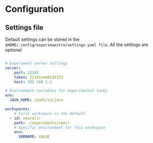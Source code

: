 # Configuration

## Settings file

Default settings can be stored in the `$HOME/.config/experimaestro/settings.yaml file`.
All the settings are optional

```yaml

# Experiment server settings
server:
    port: 12345
    token: 2134inmd8132323
    host: 192.168.1.1

# Environment variables for experimental tasks
env:
  JAVA_HOME: /path/to/java

workspaces:
    # First workspace is the default
  - id: neuralir
    path: ~/experiments/xpmir
    # Specific environment for this workspace
    env:
      VARNAME: VALUE
```
